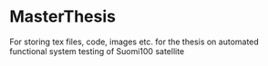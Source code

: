 # MasterThesis
For storing tex files, code, images etc. for the thesis on automated functional system testing of Suomi100 satellite
